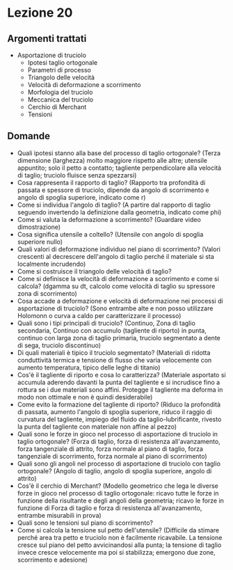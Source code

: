 # Lezione 20
## Argomenti trattati
- Asportazione di truciolo
	- Ipotesi taglio ortogonale
	- Parametri di processo
	- Triangolo delle velocità
	- Velocità di deformazione a scorrimento
	- Morfologia del truciolo
	- Meccanica del truciolo
	- Cerchio di Merchant
	- Tensioni
## Domande
- Quali ipotesi stanno alla base del processo di taglio ortogonale? (Terza dimensione (larghezza) molto maggiore rispetto alle altre; utensile appuntito; solo il petto a contatto; tagliente perpendicolare alla velocità di taglio; truciolo fluisce senza spezzarsi)
- Cosa rappresenta il rapporto di taglio? (Rapporto tra profondità di passata e spessore di truciolo, dipende da angolo di scorrimento e angolo di spoglia superiore, indicato come r)
- Come si individua l'angolo di taglio? (A partire dal rapporto di taglio seguendo invertendo la definizione dalla geometria, indicato come phi)
- Come si valuta la deformazione a scorrimento? (Guardare video dimostrazione)
- Cosa significa utensile a coltello? (Utensile con angolo di spoglia superiore nullo)
- Quali valori di deformazione individuo nel piano di scorrimento? (Valori crescenti al decrescere dell'angolo di taglio perché il materiale si sta localmente incrudendo)
- Come si costruisce il triangolo delle velocità di taglio?
- Come si definisce la velocità di deformazione a scorrimento e come si calcola? (dgamma su dt, calcolo come velocità di taglio su spressore zona di scorrimento)
- Cosa accade a deformazione e velocità di deformazione nei processi di asportazione di truciolo? (Sono entrambe alte e non posso utilizzare Holomonn o curva a caldo per caratterizzare il processo)
- Quali sono i tipi principali di truciolo? (Continuo, Zona di taglio secondaria, Continuo con accumulo (tagliente di riporto) in punta, continuo con larga zona di taglio primaria, truciolo segmentato a dente di sega, truciolo discontinuo)
- Di quali materiali è tipico il truciolo segmentato? (Materiali di ridotta conduttività termica e tensione di flusso che varia velocemente con aumento temperatura, tipico delle leghe di titanio)
- Cos'è il tagliente di riporto e cosa lo caratterizza? (Materiale asportato si accumula aderendo davanti la punta del tagliente e si incrudisce fino a rottura se i due materiali sono affini. Protegge il tagliente ma deforma in modo non ottimale e non è quindi desiderabile)
- Come evito la formazione del tagliente di riporto? (Riduco la profondità di passata, aumento l'angolo di spoglia superiore, riduco il raggio di curvatura del tagliente, impiego del fluido da taglio-lubrificante, rivesto la punta del tagliente con materiale non affine al pezzo)
- Quali sono le forze in gioco nel processo di asportazione di truciolo in taglio ortogonale? (Forza di taglio, forza di resistenza all'avanzamento, forza tangenziale di attrito, forza normale al piano di taglio, forza tangenziale di scorrimento, forza normale al piano di scorrimento)
- Quali sono gli angoli nel processo di asportazione di truciolo con taglio ortogonale? (Angolo di taglio, angolo di spoglia superiore, angolo di attrito)
- Cos'è il cerchio di Merchant? (Modello geometrico che lega le diverse forze in gioco nel processo di taglio ortogonale: ricavo tutte le forze in funzione della risultante e degli angoli della geometria; ricavo le forze in funzione di Forza di taglio e forza di resistenza all'avanzamento, entrambe misurabili in prova)
- Quali sono le tensioni sul piano di scorrimento?
- Come si calcola la tensione sul petto dell'utensile? (Difficile da stimare perché area tra petto e truciolo non è facilmente ricavabile. La tensione cresce sul piano del petto avvicinandosi alla punta; la tensione di taglio invece cresce velocemente ma poi si stabilizza; emergono due zone, scorrimento e adesione)
